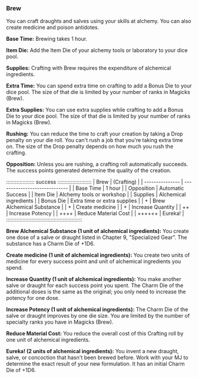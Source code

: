 ### Brew

You can craft draughts and salves using your skills at alchemy. You can also create medicine and poison antidotes.

**Base Time:** Brewing takes 1 hour.

**Item Die:** Add the Item Die of your alchemy tools or laboratory to your dice pool.

**Supplies:** Crafting with Brew requires the expenditure of alchemical
ingredients.

**Extra Time:** You can spend extra time on crafting to add a Bonus Die
to your dice pool. The size of that die is limited by your number of
ranks in Magicks (Brew).

**Extra Supplies:** You can use extra supplies while crafting to add a
Bonus Die to your dice pool. The size of that die is limited by your
number of ranks in Magicks (Brew).

**Rushing:** You can reduce the time to craft your creation by taking a
Drop penalty on your die roll. You can't rush a job that you're taking
extra time on. The size of the Drop penalty depends on how much you rush
the crafting.

**Opposition:** Unless you are rushing, a crafting roll automatically
succeeds. The success points generated determine the quality of the
creation.

::::::::::::::::::: success :::::::::::::::::::::::
| Brew            | (Crafting)                    |
| --------------- | ----------------------------- |
| Base Time       |  1 hour                       |
| Opposition      |  Automatic Success            |
| Item Die        |  Alchemy tools or workshop    |
| Supplies        |  Alchemical ingredients       |
| Bonus Die       |  Extra time or extra supplies |
| +               |  Brew Alchemical Substance    |
| +               |  Create medicine              |
| +               |  Increase Quantity            |
| ++              |  Increase Potency             |
| ++++            |  Reduce Material Cost         |
| ++++++          |  Eureka\!                     |
:::::::::::::::::::::::::::::::::::::::::::::::::::

**Brew Alchemical Substance (1 unit of alchemical ingredients):** You
create one dose of a salve or draught listed in Chapter 9, "Specialized
Gear". The substance has a Charm Die of +1D6.

**Create medicine (1 unit of alchemical ingredients):** You create two
units of medicine for every success point and unit of alchemical
ingredients you spend.

**Increase Quantity (1 unit of alchemical ingredients):** You make
another salve or draught for each success point you spent. The Charm Die
of the additional doses is the same as the original; you only need to
increase the potency for one dose.

**Increase Potency (1 unit of alchemical ingredients):** The Charm Die
of the salve or draught improves by one die size. You are limited by the
number of specialty ranks you have in Magicks (Brew).

**Reduce Material Cost:** You reduce the overall cost of this Crafting
roll by one unit of alchemical ingredients.

**Eureka\! (2 units of alchemical ingredients):** You invent a new
draught, salve, or concoction that hasn't been brewed before. Work with
your MJ to determine the exact result of your new formulation. It has an
initial Charm Die of +1D6.

